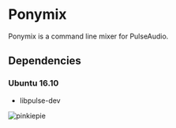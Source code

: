 # Ponymix

Ponymix is a command line mixer for PulseAudio.

## Dependencies

### Ubuntu 16.10
- libpulse-dev

![pinkiepie](https://github.com/falconindy/ponymix/blob/master/ponymix.png)
